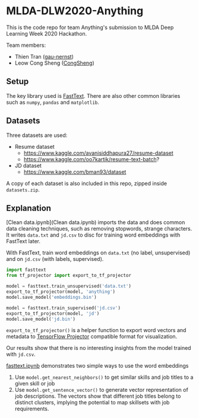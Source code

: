# MLDA-DLW2020-Anything

This is the code repo for team Anything's submission to MLDA Deep Learning Week 2020 Hackathon.

Team members:
- Thien Tran ([gau-nernst](https://github.com/gau-nernst))
- Leow Cong Sheng ([CongSheng](https://github.com/CongSheng))

## Setup

The key library used is [FastText](https://fasttext.cc/). There are also other common libraries such as `numpy`, `pandas` and `matplotlib`.

## Datasets

Three datasets are used:
- Resume dataset
    - https://www.kaggle.com/avanisiddhapura27/resume-dataset
    - https://www.kaggle.com/oo7kartik/resume-text-batch?
- JD dataset
    - https://www.kaggle.com/bman93/dataset

A copy of each dataset is also included in this repo, zipped inside `datasets.zip`.

## Explanation

[Clean data.ipynb](Clean data.ipynb) imports the data and does common data cleaning techniques, such as removing stopwords, strange characters. It writes `data.txt` and `jd.csv` to disc for training word embeddings with FastText later.

With FastText, train word embeddings on `data.txt` (no label, unsupervised) and on `jd.csv` (with labels, supervised).

```python
import fasttext
from tf_projector import export_to_tf_projector

model = fasttext.train_unsupervised('data.txt')
export_to_tf_projector(model, 'anything')
model.save_model('embeddings.bin')

model = fasttext.train_supervised('jd.csv')
export_to_tf_projector(model, 'jd')
model.save_model('jd.bin')
```

`export_to_tf_projector()` is a helper function to export word vectors and metadata to [TensorFlow Projector](https://projector.tensorflow.org/) compatible format for visualization.

Our results show that there is no interesting insights from the model trained with `jd.csv`.

[fasttext.ipynb](fasttext.ipynb) demonstrates two simple ways to use the word embeddings
1. Use `model.get_nearest_neighbors()` to get similar skills and job titles to a given skill or job
2. Use `model.get_sentence_vector()` to generate vector representation of job descriptions. The vectors show that different job titles belong to distinct clusters, implying the potential to map skillsets with job requirements.